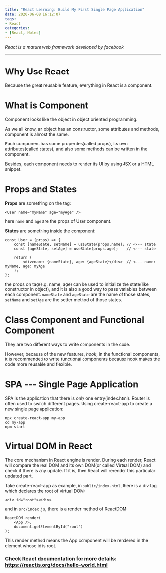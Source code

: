 ```yaml
---
title: "React Learning: Build My First Single Page Application"
date: 2020-06-08 16:12:07
tags:
- React
categories:
- [React, Notes]
---
```


*React is a mature web framework developed by facebook.*

----------------------------------------

# Why Use React
Because the great reusable feature, everything in React is a component.

# What is Component
Component looks like the object in object oriented programming.

As we all know, an object has an constructor, some attributes and methods, component is almost the same.

Each component has some properties(called props), its own attributes(called states), and also some methods can be written in the component.

Besides, each component needs to render its UI by using JSX or a HTML snippet.

# Props and States
**Props** are something on the tag:

    <User name="myName" age="myAge" />

here `name` and `age` are the props of User component.

**States** are something inside the component:

    const User = (props) => {
	    const [nameState, setName] = useState(props.name); // <--- state
        const [ageState, setAge] = useState(props.age);    // <--- state

        return (
            <div>name: {nameState}, age: {ageState}</div>  // <--- name: myName, age: myAge
        );
    };

the props on tag(e.g. name, age) can be used to initialize the state(like constructor in object), and it is also a good way to pass variables between each component. `nameState` and `ageState` are the name of those states, `setName` and `setAge` are the setter method of those states.

# Class Component and Functional Component
They are two different ways to write components in the code.

However, because of the new features, *hook*, in the functional components, it is recommended to write functional components because hook makes the code more reusable and flexible.

# SPA --- Single Page Application
SPA is the application that there is only one entry(index.html). Router is often used to switch different pages. Using create-react-app to create a new single page application:

    npx create-react-app my-app
    cd my-app
    npm start

# Virtual DOM in React
The core mechanism in React engine is render. During each render, React will compare the real DOM and its own DOM(or called Virtual DOM) and check if there is any update. If it is, then React will rerender this particular updated part.

Take create-react-app as example, in `public/index.html`, there is a div tag which declares the root of virtual DOM:

    <div id="root"></div>

and in `src/index.js`, there is a render method of ReactDOM:

    ReactDOM.render(
        <App />,
        document.getElementById("root")
    );

This render method means the App component will be rendered in the element whose id is root.

### Check React documentation for more details: https://reactjs.org/docs/hello-world.html
